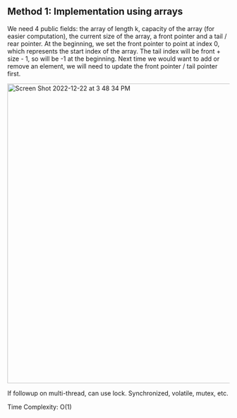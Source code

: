 ## Method 1: Implementation using arrays

We need 4 public fields: the array of length k, capacity of the array (for easier computation), the current size of the array, a front pointer and a 
tail / rear pointer. At the beginning, we set the front pointer to point at index 0, which represents the start index of the array. The tail index will 
be front + size - 1, so will be -1 at the beginning. Next time we would want to add or remove an element, we will need to update the front pointer / tail
pointer first.</br>

<img width="679" alt="Screen Shot 2022-12-22 at 3 48 34 PM" src="https://user-images.githubusercontent.com/106039830/209231914-2ce1820f-4df5-4d30-a72d-a806f4f129c1.png">

If followup on multi-thread, can use lock. Synchronized, volatile, mutex, etc.

Time Complexity: O(1)
